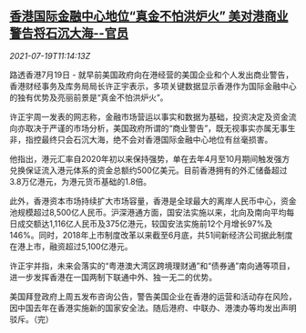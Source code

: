 <!--1626694263000-->
[香港国际金融中心地位“真金不怕洪炉火” 美对港商业警告将石沉大海--官员](https://cn.reuters.com/article/hk-intl-fin-hub-0719-idCNKBS2EP0Z1)
------

<div><i>2021-07-19T11:14:13Z</i></div><p>路透香港7月19日 - 就早前美国政府向在港经营的美国企业和个人发出商业警告，香港财经事务及库务局局长许正宇表示，多项关键数据显示香港作为国际金融中心的独有优势及亮丽前景是“真金不怕洪炉火”。</p><p>许正宇周一发表的网志称，金融市场营运以事实和数据为基础，投资决定及资金流向亦取决于严谨的市场分析，美国政府所谓的“商业警告”，既无视事实亦属无事生非，指控最终只会石沉大海，绝不会对香港国际金融中心地位有丝毫损害。</p><p>他指出，港元汇率自2020年初以来保持强势，单在去年4月至10月期间触发强方兑换保证流入港元体系的资金总额约500亿美元。目前香港拥有的外汇储备超过3.8万亿港元，为港元货币基础的1.8倍。</p><p>此外，香港资本市场持续扩大市场容量，香港是全球最大的离岸人民币中心，资金池规模超过8,500亿人民币。沪深港通方面，国安法实施以来，北向及南向平均每日成交额达1,116亿人民币及375亿港元，较国安法实施前12个月增长97%及146%。同时，2018年上市制度改革以来截至6月底，共51间新经济公司据此制度在港上市，融资超过5,100亿港元。</p><p>许正宇并指，未来会落实的“粤港澳大湾区跨境理财通”和“债券通”南向通等项目，进一步发挥香港在一国两制下联通中外、独一无二的优势。</p><p>美国拜登政府上周五发布咨询公告，警告美国企业在香港的运营和活动存在风险，因中国去年在香港实施新的国家安全法。随后港府、中联办、港澳办等均发出声明驳斥。（完）</p>
